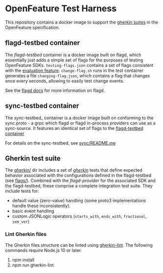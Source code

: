 # OpenFeature Test Harness

This repository contains a docker image to support the [gherkin suites](https://github.com/open-feature/spec/blob/main/specification/appendix-b-gherkin-suites.md) in the OpenFeature specification.

## flagd-testbed container

The _flagd-testbed_ container is a docker image built on flagd, which essentially just adds a simple set of flags for the purposes of testing OpenFeature SDKs.
`testing-flags.json` contains a set of flags consistent with the [evaluation feature](https://github.com/open-feature/spec/blob/main/specification/assets/gherkin/evaluation.feature).
`change-flag.sh` runs in the test container generates a file `changing-flag.json`, which contains a flag that changes once every seconds, allowing to easily test change events.

See the [flagd docs](https://flagd.dev/) for more information on flagd.

## sync-testbed container

The _sync_-testbed_ container is a docker image built on conforming to the sync.proto - a grpc which flagd or flagd in-process providers can use as a sync-source.
It features an identical set of flags to the [flagd-testbed container](#flagd-testbed-container)

For details on the sync-testbed, see [sync/README.me](sync/README.md)

## Gherkin test suite

The [gherkin/](gherkin/) dir includes a set of [_gherkin_](https://cucumber.io/docs/gherkin/) tests that define expected behavior associated with the configurations defined in the flagd-testbed (see [flags/](flags/)).
Combined with the _flagd-provider_ for the associated SDK and the flagd-testbed, these comprise a complete integration test suite.
They include tests for:
* default value (zero-value) handling (some proto3 implementations handle these inconsistently).
* basic event handling
* custom JSONLogic operators (`starts_with`, `ends_with`, `fractional`, `sem_ver`)

### Lint Gherkin files

The Gherkin files structure can be linted using [gherkin-lint](https://github.com/vsiakka/gherkin-lint). The following commands require Node.js 10 or later.

1. npm install
1. npm run gherkin-lint